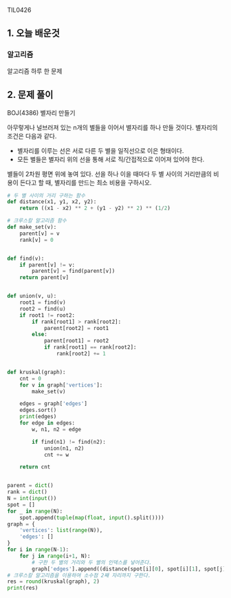 TIL0426

## 1. 오늘 배운것

### 알고리즘



알고리즘 하루 한 문제

## 2. 문제 풀이

BOJ(4386) 별자리 만들기

아무렇게나 널브러져 있는 n개의 별들을 이어서 별자리를 하나 만들 것이다. 별자리의 조건은 다음과 같다.

- 별자리를 이루는 선은 서로 다른 두 별을 일직선으로 이은 형태이다.
- 모든 별들은 별자리 위의 선을 통해 서로 직/간접적으로 이어져 있어야 한다.

별들이 2차원 평면 위에 놓여 있다. 선을 하나 이을 때마다 두 별 사이의 거리만큼의 비용이 든다고 할 때, 별자리를 만드는 최소 비용을 구하시오.

``````python
# 두 별 사이의 거리 구하는 함수
def distance(x1, y1, x2, y2):
    return ((x1 - x2) ** 2 + (y1 - y2) ** 2) ** (1/2)

# 크루스칼 알고리즘 함수
def make_set(v):
    parent[v] = v
    rank[v] = 0


def find(v):
    if parent[v] != v:
        parent[v] = find(parent[v])
    return parent[v]


def union(v, u):
    root1 = find(v)
    root2 = find(u)
    if root1 != root2:
        if rank[root1] > rank[root2]:
            parent[root2] = root1
        else:
            parent[root1] = root2
            if rank[root1] == rank[root2]:
                rank[root2] += 1


def kruskal(graph):
    cnt = 0
    for v in graph['vertices']:
        make_set(v)

    edges = graph['edges']
    edges.sort()
    print(edges)
    for edge in edges:
        w, n1, n2 = edge

        if find(n1) != find(n2):
            union(n1, n2)
            cnt += w

    return cnt


parent = dict()
rank = dict()
N = int(input())
spot = []
for _ in range(N):
    spot.append(tuple(map(float, input().split())))
graph = {
    'vertices': list(range(N)),
    'edges': []
}
for i in range(N-1):
    for j in range(i+1, N):
        # 구한 두 별의 거리와 두 별의 인덱스를 넣어준다.
        graph['edges'].append((distance(spot[i][0], spot[i][1], spot[j][0], spot[j][1]), i, j))
# 크루스칼 알고리즘을 이용하여 소수점 2째 자리까지 구한다.
res = round(kruskal(graph), 2)
print(res)

``````

